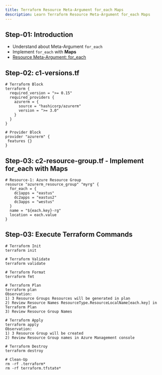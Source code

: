 ```yaml
---
title: Terraform Resource Meta-Argument for_each Maps
description: Learn Terraform Resource Meta-Argument for_each Maps
---
```


## Step-01: Introduction
- Understand about Meta-Argument `for_each`
- Implement `for_each` with **Maps**
- [Resource Meta-Argument: for_each](https://www.terraform.io/docs/language/meta-arguments/for_each.html)


## Step-02: c1-versions.tf
```t
# Terraform Block
terraform {
  required_version = ">= 0.15"
  required_providers {
    azurerm = {
      source = "hashicorp/azurerm"
      version = ">= 3.0" 
    }
  }
}

# Provider Block
provider "azurerm" {
 features {}          
}

```

## Step-03: c2-resource-group.tf - Implement for_each with Maps
```t
# Resource-1: Azure Resource Group
resource "azurerm_resource_group" "myrg" {
  for_each = {
    dc1apps = "eastus"
    dc2apps = "eastus2"
    dc3apps = "westus"
  }
  name = "${each.key}-rg"
  location = each.value
}
```

## Step-03: Execute Terraform Commands
```t
# Terraform Init
terraform init

# Terraform Validate
terraform validate

# Terraform Format
terraform fmt

# Terraform Plan
terraform plan
Observation: 
1) 3 Resource Groups Resources will be generated in plan
2) Review Resource Names ResourceType.ResourceLocalName[each.key] in Terraform Plan
3) Review Resource Group Names 

# Terraform Apply
terraform apply
Observation: 
1) 3 Resource Group will be created
2) Review Resource Group names in Azure Management console

# Terraform Destroy
terraform destroy

# Clean-Up 
rm -rf .terraform*
rm -rf terraform.tfstate*
```
